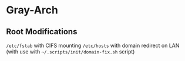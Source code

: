 # Gray-Arch

## Root Modifications
`/etc/fstab` with CIFS mounting
`/etc/hosts` with domain redirect on LAN (with use with `~/.scripts/init/domain-fix.sh` script)
